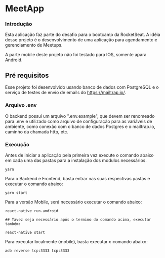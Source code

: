 # MeetApp

### Introdução

Esta aplicação faz parte do desafio para o bootcamp da RocketSeat.
A idéia desse projeto é o desenvolvimento de uma aplicação para agendamento e
gerenciamento de Meetups.

A parte mobile deste projeto não foi testado para IOS, somente apara Android.

## Pré requisitos

Esse projeto foi desenvolvido usando banco de dados com PostgreSQL e o serviço de testes de envio de emails do https://mailtrap.io/.

### Arquivo .env

O backend possui um arquivo ".env.example", que devem ser renomeado para .env e utilizado como arquivo de configuração para as variáveis de ambiente, como conexão com o banco de dados Postgres e o mailtrap.io, caminho da chamada http, etc.

### Execução

Antes de iniciar a aplicação pela primeira vez execute o comando abaixo em cada uma das pastas para a instalação dos modulos necessários.
  ```
  yarn
  ```

Para o Backend e Frontend, basta entrar nas suas respectivas pastas e executar o comando abaixo:

```
yarn start
```

Para a versão Mobile, será necessário executar o comando abaixo:

```
react-native run-android

## Tavez seja necessário após o termino do comando acima, executar também:

react-native start
```

Para executar localmente (mobile), basta executar o comando abaixo:

```
adb reverse tcp:3333 tcp:3333
```